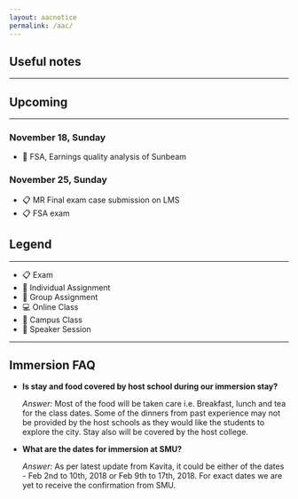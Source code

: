 ```yaml
---
layout: aacnotice
permalink: /aac/
---
```


## Useful notes

----

## Upcoming

----

### November 18, Sunday
* :busts_in_silhouette: FSA, Earnings quality analysis of Sunbeam

### November 25, Sunday
* :clipboard: MR Final exam case submission on LMS
* :clipboard: FSA exam

## Legend

----
* :clipboard: Exam
* :bust_in_silhouette: Individual Assignment
* :busts_in_silhouette: Group Assignment
* :computer: Online Class
* :school: Campus Class
* :microphone: Speaker Session

-----
## Immersion FAQ

- **Is stay and food covered by host school during our immersion stay?**
  
  *Answer:* Most of the food will be taken care i.e. Breakfast, lunch and tea for the class dates.  Some of the dinners from past experience may not be provided by the host schools as they would like the students to explore the city. Stay also will be covered by the host college.

- **What are the dates for immersion at SMU?**
  
  *Answer:* As per latest update from Kavita, it could be either of the dates - Feb 2nd to 10th, 2018 or Feb 9th to 17th, 2018. For exact dates we are yet to receive the confirmation from SMU.
